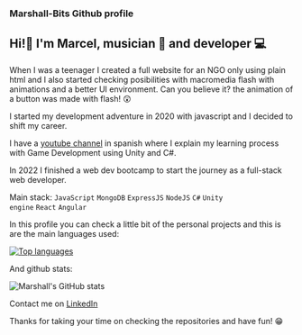### Marshall-Bits Github profile

## Hi!🖖 I'm  Marcel, musician 🎸 and developer 💻 

When I was a teenager I created a full website for an NGO only using plain html and I also started checking posibilities with macromedia flash with animations and a better UI environment. Can you believe it? the animation of a button was made with flash! 😲

I started my development adventure in 2020 with javascript and I decided to shift my career.

I have a [youtube channel](https://www.youtube.com/channel/UC-nOGxd9XkmoztFolVupiAQ) in spanish where I explain my learning process with Game Development using Unity and C#. 

In 2022 I finished a web dev bootcamp to start the journey as a full-stack web developer.

Main stack: <code>JavaScript</code> <code>MongoDB</code> <code>ExpressJS</code> <code>NodeJS</code> <code>C#</code> <code>Unity engine</code> <code>React</code> <code>Angular</code>


In this profile you can check a little bit of the personal projects and this is are the main languages used:

[![Top languages](https://github-readme-stats.vercel.app/api/top-langs/?username=Marshall-Bits&layout=compact)](https://github.com/anuraghazra/github-readme-stats)

And github stats:

![Marshall's GitHub stats](https://github-readme-stats.vercel.app/api?username=Marshall-Bits&show_icons=true&hide=stars,issues)

Contact me on [LinkedIn](https://www.linkedin.com/in/marcel-bosch-developer/)

Thanks for taking your time on checking the repositories and have fun! 😁 
